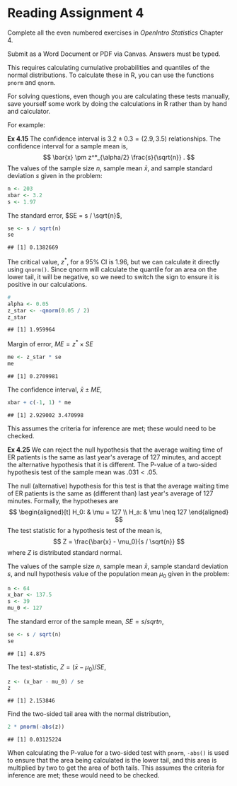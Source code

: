 # Reading Assignment 4

Complete all the even numbered exercises in *OpenIntro Statistics* Chapter 4.


Submit as a Word Document or PDF via Canvas. Answers must be typed.

This requires calculating cumulative probabilities and quantiles of the normal distributions. To calculate these in R, you can use the functions `pnorm` and `qnorm`.

For solving questions, even though you are calculating these tests manually, 
save yourself some work by doing the calculations in R rather than by hand and calculator.

For example:

**Ex 4.15** The confidence interval is $3.2 \pm 0.3 = (2.9, 3.5)$ relationships.
The confidence interval for a sample mean is,
$$
\bar{x} \pm z^*_{\alpha/2} \frac{s}{\sqrt{n}} .
$$
The values of the sample size $n$, sample mean $\bar{x}$, and sample standard deviation $s$ given in the problem:

```r
n <- 203
xbar <- 3.2
s <- 1.97
```
The standard error, $SE = s / \sqrt{n}$,

```r
se <- s / sqrt(n)
se
```

```
## [1] 0.1382669
```
The critical value, $z^*$, for a 95% CI is 1.96, but we can calculate it directly using `qnorm()`.
Since qnorm will calculate the quantile for an area on the lower tail, it will be negative, so we need to switch the sign to ensure it is positive in our calculations.

```r
# 
alpha <- 0.05
z_star <- -qnorm(0.05 / 2)
z_star
```

```
## [1] 1.959964
```
Margin of error, $ME = z^* \times SE$

```r
me <- z_star * se
me
```

```
## [1] 0.2709981
```
The confidence interval, $\bar{x} \pm ME$,

```r
xbar + c(-1, 1) * me
```

```
## [1] 2.929002 3.470998
```
This assumes the criteria for inference are met; these would need to be checked.

**Ex 4.25**
We can reject the null hypothesis that the average waiting time of ER patients is the same as last year's average of 127 minutes, and accept the alternative hypothesis that it is different.
The P-value of a two-sided hypothesis test of the sample mean was $.031 < .05$.

The null (alternative) hypothesis for this test is that the average waiting time of ER patients
is the same as (different than) last year's average of 127 minutes.
Formally, the hypotheses are
$$
\begin{aligned}[t]
H_0: & \mu = 127 \\
H_a: & \mu \neq 127
\end{aligned}
$$
The test statistic for a hypothesis test of the mean is,
$$
Z = \frac{\bar{x} - \mu_0}{s / \sqrt{n}}
$$
where $Z$ is distributed standard normal.

The values of the sample size $n$, sample mean $\bar{x}$, sample standard deviation $s$, and null hypothesis value of the population mean $\mu_0$ given in the problem:

```r
n <- 64
x_bar <- 137.5
s <- 39
mu_0 <- 127
```
The standard error of the sample mean, $SE = s / sqrt{n}$,

```r
se <- s / sqrt(n)
se
```

```
## [1] 4.875
```
The test-statistic, $Z = (\bar{x} - \mu_0) / SE$,

```r
z <- (x_bar - mu_0) / se
z
```

```
## [1] 2.153846
```
Find the two-sided tail area with the normal distribution,

```r
2 * pnorm(-abs(z))
```

```
## [1] 0.03125224
```
When calculating the P-value for a two-sided test with `pnorm`, `-abs()` is used to ensure that the area being calculated is the lower tail, and this area is multiplied by two to get the area of both tails.
This assumes the criteria for inference are met; these would need to be checked.

